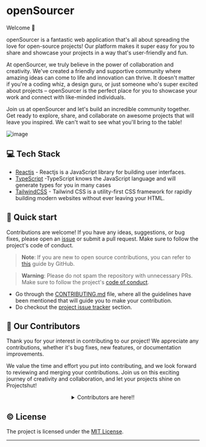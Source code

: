<h1 align=left> openSourcer </h1>

Welcome 👋

<p>
openSourcer is a fantastic web application that's all about spreading the love for open-source projects! Our platform makes it super easy for you to share and showcase your projects in a way that's user-friendly and fun.

At openSourcer, we truly believe in the power of collaboration and creativity. We've created a friendly and supportive community where amazing ideas can come to life and innovation can thrive. It doesn't matter if you're a coding whiz, a design guru, or just someone who's super excited about projects – openSourcer is the perfect place for you to showcase your work and connect with like-minded individuals.

Join us at openSourcer and let's build an incredible community together. Get ready to explore, share, and collaborate on awesome projects that will leave you inspired. We can't wait to see what you'll bring to the table!
</p>

![image](https://github.com/murtazajoo/openSourcer/assets/98375522/a0f3da0c-39e9-458a-9238-3181d9eeaa74)


## 💻 Tech Stack

- [Reactjs](https://react.dev) - Reactjs is a JavaScript library for building user interfaces.
- [TypeScript](https://www.typescriptlang.org) -TypeScript knows the JavaScript language and will generate types for you in many cases
- [TailwindCSS](https://tailwindcss.com) - Tailwind CSS is a utility-first CSS framework for rapidly building modern websites without ever leaving your HTML.

## 🚀 Quick start

Contributions are welcome! If you have any ideas, suggestions, or bug fixes, please open an [issue](https://github.com/murtazajoo/openSourcer/issues/new/choose) or submit a pull request. Make sure to follow the project's code of conduct.

> **Note**: If you are new to open source contributions, you can refer to [this](https://opensource.guide/how-to-contribute/) guide by GitHub.

> **Warning**: Please do not spam the repository with unnecessary PRs. Make sure to follow the project's [code of conduct](/CODE_OF_CONDUCT.md).

- Go through the [CONTRIBUTING.md](https://github.com/murtazajoo/openSourcer/blob/main/contributing.md) file, where all the guidelines have been mentioned that will guide you to make your contribution.
- Do checkout the [project issue tracker](https://github.com/murtazajoo/openSourcer/issues) section.

## 🤝 Our Contributors

Thank you for your interest in contributing to our project! We appreciate any contributions, whether it's bug fixes, new features, or documentation improvements.

We value the time and effort you put into contributing, and we look forward to reviewing and merging your contributions. Join us on this exciting journey of creativity and collaboration, and let your projects shine on Projectshut!

<!-- a big thanks to all the contributors -->
<details align=center>
<summary>Contributors are here!!</summary>

<center>
<a href="https://github.com/murtazajoo/openSourcer/graphs/contributors">
  <img src="https://contrib.rocks/image?repo=murtazajoo/openSourcer" />
</a>
</center>

</details>

## ©️ License

The project is licensed under the [MIT License](https://github.com/neelshah2409/Bot-Collection/blob/main/LICENSE).

---
